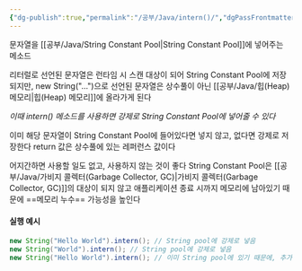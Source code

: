 ```yaml
---
{"dg-publish":true,"permalink":"/공부/Java/intern()/","dgPassFrontmatter":true}
---
```


문자열을 [[공부/Java/String Constant Pool\|String Constant Pool]]에 넣어주는 메소드

리터럴로 선언된 문자열은 런타임 시 스캔 대상이 되어 String Constant Pool에 저장되지만,
new String("...")으로 선언된 문자열은 상수풀이 아닌 [[공부/Java/힙(Heap) 메모리\|힙(Heap) 메모리]]에 올라가게 된다

*이때 intern() 메소드를 사용하면 강제로 String Constant Pool에 넣어줄 수 있다*


이미 해당 문자열이 String Constant Pool에 들어있다면 넣지 않고, 없다면 강제로 저장한다
return 값은 상수풀에 있는 레퍼런스 값이다

어지간하면 사용할 일도 없고, 사용하지 않는 것이 좋다
String Constant Pool은 [[공부/Java/가비지 콜렉터(Garbage Collector, GC)\|가비지 콜렉터(Garbage Collector, GC)]]의 대상이 되지 않고 애플리케이션 종료 시까지 메모리에 남아있기 때문에 ==메모리 누수== 가능성을 높인다

#### 실행 예시
```java
new String("Hello World").intern(); // String pool에 강제로 넣음
new String("World").intern(); // String pool에 강제로 넣음
new String("Hello World").intern(); // 이미 String pool에 있기 때문에, 추가되지 않음
```